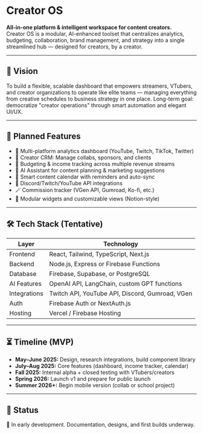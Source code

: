 # Creator OS

**All-in-one platform & intelligent workspace for content creators.**  
Creator OS is a modular, AI-enhanced toolset that centralizes analytics, budgeting, collaboration, brand management, and strategy into a single streamlined hub — designed for creators, by a creator.

---

## 🚀 Vision

To build a flexible, scalable dashboard that empowers streamers, VTubers, and creator organizations to operate like elite teams — managing everything from creative schedules to business strategy in one place. Long-term goal: democratize "creator operations" through smart automation and elegant UI/UX.

---

## 🧩 Planned Features

- 🔗 Multi-platform analytics dashboard (YouTube, Twitch, TikTok, Twitter)
- 💼 Creator CRM: Manage collabs, sponsors, and clients
- 💸 Budgeting & income tracking across multiple revenue streams
- 🧠 AI Assistant for content planning & marketing suggestions
- 📅 Smart content calendar with reminders and auto-sync
- 🔧 Discord/Twitch/YouTube API integrations
- 🪄 Commission tracker (VGen API, Gumroad, Ko-fi, etc.)
- 🧰 Modular widgets and customizable views (Notion-style)

---

## 🛠️ Tech Stack (Tentative)

| Layer        | Technology                                  |
|--------------|----------------------------------------------|
| Frontend     | React, Tailwind, TypeScript, Next.js         |
| Backend      | Node.js, Express or Firebase Functions       |
| Database     | Firebase, Supabase, or PostgreSQL            |
| AI Features  | OpenAI API, LangChain, custom GPT functions  |
| Integrations | Twitch API, YouTube API, Discord, Gumroad, VGen |
| Auth         | Firebase Auth or NextAuth.js                 |
| Hosting      | Vercel / Firebase Hosting                    |

---

## ⏳ Timeline (MVP)

- **May–June 2025:** Design, research integrations, build component library
- **July–Aug 2025:** Core features (dashboard, income tracker, calendar)
- **Fall 2025:** Internal alpha + closed testing with VTubers/creators
- **Spring 2026:** Launch v1 and prepare for public launch
- **Summer 2026+:** Begin mobile version (collab or school project)

---

## 📌 Status

🔧 In early development. Documentation, designs, and first builds underway.

